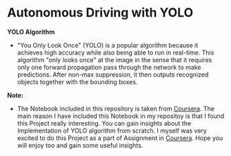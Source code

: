 # **Autonomous Driving with YOLO**

**YOLO Algorithm**
- "You Only Look Once" (YOLO) is a popular algorithm because it achieves high accuracy while also being able to run in real-time. This algorithm "only looks once" at the image in the sense that it requires only one forward propagation pass through the network to make predictions. After non-max suppression, it then outputs recognized objects together with the bounding boxes.

**Note:**
- The Notebook included in this repository is taken from [Coursera](https://www.coursera.org/). The main reason I have included this Notebook in my repositoy is that I found this Project really interesting. You can gain insights about the Implementation of YOLO algorithm from scratch. I myself was very excited to do this Project as a part of Assignment in [Coursera](https://www.coursera.org/). Hope you will enjoy too and gain some useful insights.
